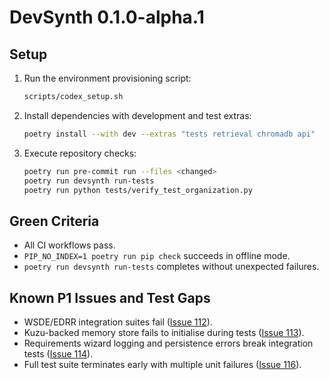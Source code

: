 # DevSynth 0.1.0-alpha.1

## Setup

1. Run the environment provisioning script:
   ```bash
   scripts/codex_setup.sh
   ```
2. Install dependencies with development and test extras:
   ```bash
   poetry install --with dev --extras "tests retrieval chromadb api"
   ```
3. Execute repository checks:
   ```bash
   poetry run pre-commit run --files <changed>
   poetry run devsynth run-tests
   poetry run python tests/verify_test_organization.py
   ```

## Green Criteria

- All CI workflows pass.
- `PIP_NO_INDEX=1 poetry run pip check` succeeds in offline mode.
- `poetry run devsynth run-tests` completes without unexpected failures.

## Known P1 Issues and Test Gaps

- WSDE/EDRR integration suites fail ([Issue 112](../../issues/112.md)).
- Kuzu-backed memory store fails to initialise during tests ([Issue 113](../../issues/113.md)).
- Requirements wizard logging and persistence errors break integration tests ([Issue 114](../../issues/114.md)).
- Full test suite terminates early with multiple unit failures ([Issue 116](../../issues/116.md)).
